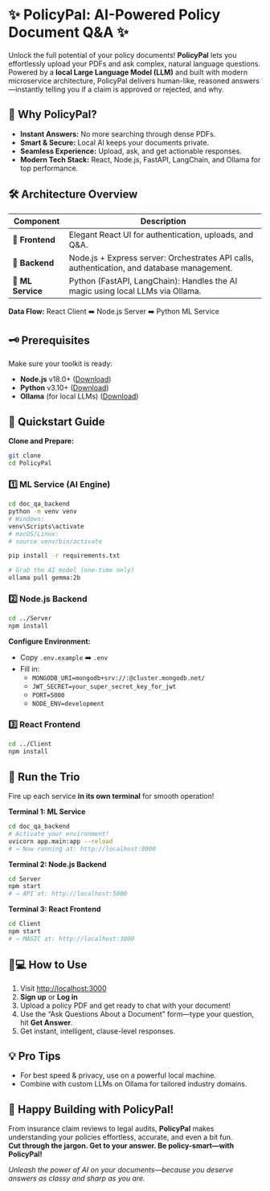 # ✨ PolicyPal: AI-Powered Policy Document Q&A ✨

Unlock the full potential of your policy documents! **PolicyPal** lets you effortlessly upload your PDFs and ask complex, natural language questions. Powered by a **local Large Language Model (LLM)** and built with modern microservice architecture, PolicyPal delivers human-like, reasoned answers—instantly telling you if a claim is approved or rejected, and why.

## 🚀 Why PolicyPal?

- **Instant Answers:** No more searching through dense PDFs.
- **Smart & Secure:** Local AI keeps your documents private.
- **Seamless Experience:** Upload, ask, and get actionable responses.
- **Modern Tech Stack:** React, Node.js, FastAPI, LangChain, and Ollama for top performance.

## 🛠️ Architecture Overview

| Component          | Description                                                                                      |
|--------------------|--------------------------------------------------------------------------------------------------|
| 🎨 **Frontend**    | Elegant React UI for authentication, uploads, and Q&A.                                           |
| 🚪 **Backend**     | Node.js + Express server: Orchestrates API calls, authentication, and database management.       |
| 🧠 **ML Service**  | Python (FastAPI, LangChain): Handles the AI magic using local LLMs via Ollama.                   |

**Data Flow:** React Client ➡️ Node.js Server ➡️ Python ML Service

## 🗝️ Prerequisites

Make sure your toolkit is ready:
- **Node.js** v18.0+ ([Download](https://nodejs.org/))
- **Python** v3.10+ ([Download](https://python.org/))
- **Ollama** (for local LLMs) ([Download](https://ollama.com/))

## 🚦 Quickstart Guide

**Clone and Prepare:**
```bash
git clone 
cd PolicyPal
```

### 1️⃣ ML Service (AI Engine)

```bash
cd doc_qa_backend
python -m venv venv
# Windows:
venv\Scripts\activate
# macOS/Linux:
# source venv/bin/activate

pip install -r requirements.txt

# Grab the AI model (one-time only)
ollama pull gemma:2b
```

### 2️⃣ Node.js Backend

```bash
cd ../Server
npm install
```
**Configure Environment:**
- Copy `.env.example` ➡️ `.env`
- Fill in:
    - `MONGODB_URI=mongodb+srv://:@cluster.mongodb.net/`
    - `JWT_SECRET=your_super_secret_key_for_jwt`
    - `PORT=5000`
    - `NODE_ENV=development`

### 3️⃣ React Frontend

```bash
cd ../Client
npm install
```

## 🏃 Run the Trio

Fire up each service **in its own terminal** for smooth operation!

**Terminal 1: ML Service**
```bash
cd doc_qa_backend
# Activate your environment!
uvicorn app.main:app --reload
# → Now running at: http://localhost:8000
```

**Terminal 2: Node.js Backend**
```bash
cd Server
npm start
# → API at: http://localhost:5000
```

**Terminal 3: React Frontend**
```bash
cd Client
npm start
# → MAGIC at: http://localhost:3000
```

## 🧑💻 How to Use

1. Visit [http://localhost:3000](http://localhost:3000)
2. **Sign up** or **Log in**
3. Upload a policy PDF and get ready to chat with your document!
4. Use the “Ask Questions About a Document” form—type your question, hit **Get Answer**.
5. Get instant, intelligent, clause-level responses.

## 💡 Pro Tips

- For best speed & privacy, use on a powerful local machine.
- Combine with custom LLMs on Ollama for tailored industry domains.

## 🎉 Happy Building with PolicyPal!

From insurance claim reviews to legal audits, **PolicyPal** makes understanding your policies effortless, accurate, and even a bit fun.  
**Cut through the jargon. Get to your answer. Be policy-smart—with PolicyPal!**

*Unleash the power of AI on your documents—because you deserve answers as classy and sharp as you are.*